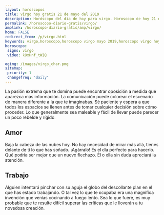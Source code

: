 ```yaml
---
layout: horoscopos
title: virgo hoy gratis 21 de mayo del 2019 
description: Horóscopo del dia de hoy para virgo. Horoscopo de hoy 21 de mayo del 2019. Las predicciones de amor, trabajo, vida personal gratis.
permalink: /horoscopo-diario-gratis/virgo/
amplink: /horoscopo-diario-gratis/amp/virgo/
home: FALSE
redirect_from: /p/virgo.html
keywords: virgo,horoscopo,horoscopo virgo mayo 2019,horoscopo virgo hoy,tarot virgo mayo 2019,horoscopo virgo,tarot virgo hoy,horoscopo de hoy,horoscopo diario,tarot del amor,horoscopo de hoy virgo,horoscopo diario del tarot, Horoscopo de hoy virgo 21 de mayo del 2019,horóscopo del día,signos zodiacales 2019, el horoscopo de hoy
horoscopo:
 signo: virgo
 video: k8xHnf_tWIQ

ogimg: /images/virgo_char.png
sitemap:
 priority: 1
 changefreq: 'daily'
---
```



La pasión extrema que te domina puede encontrar oposición a medida que aparezca más información. La comunicación puede colorear el escenario de manera diferente a la que te imaginabas. Sé paciente y espera a que todos los espacios se llenen antes de tomar cualquier decisión sobre cómo proceder. Lo que generalmente sea maleable y fácil de llevar puede parecer un poco rebelde y rígido.

## Amor

Baja la cabeza de las nubes hoy. No hay necesidad de mirar más allá, tienes delante de ti lo que has soñado. ¡Agárralo! Es el día perfecto para hacerlo. Qué podría ser mejor que un nuevo flechazo. Él o ella sin duda apreciará la atención.

## Trabajo

Alguien intentará pinchar con su aguja el globo del descollante plan en el que has estado trabajando. O tal vez lo que te ocupaba era una magnífica invención que venías cocinando a fuego lento. Sea lo que fuere, es muy probable que te resulte difícil superar las críticas que le lloverán a tu novedosa creación.